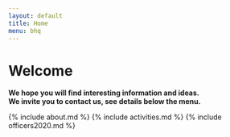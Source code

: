 ```yaml
---
layout: default
title: Home
menu: bhq
---
```


# Welcome

<b>We hope you will find interesting information and ideas.<br/>We invite you to contact us, see details below the menu.</b>

{% include about.md %}
{% include activities.md %}
{% include officers2020.md %}
